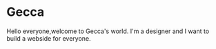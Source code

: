 # Gecca
Hello everyone,welcome to Gecca's world.
I'm a designer and I want to build a webside for everyone.
